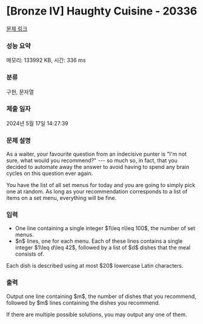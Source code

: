 # [Bronze IV] Haughty Cuisine - 20336 

[문제 링크](https://www.acmicpc.net/problem/20336) 

### 성능 요약

메모리: 133992 KB, 시간: 336 ms

### 분류

구현, 문자열

### 제출 일자

2024년 5월 17일 14:27:39

### 문제 설명

<p>As a waiter, your favourite question from an indecisive punter is "I'm not sure, what would you recommend?" --- so much so, in fact, that you decided to automate away the answer to avoid having to spend any brain cycles on this question ever again.</p>

<p>You have the list of all set menus for today and you are going to simply pick one at random. As long as your recommendation corresponds to a list of items on a set menu, everything will be fine.</p>

### 입력 

 <ul>
	<li>One line containing a single integer $1\leq n\leq 100$, the number of set menus.</li>
	<li>$n$ lines, one for each menu. Each of these lines contains a single integer $1\leq d\leq 42$, followed by a list of $d$ dishes that the meal consists of.</li>
</ul>

<p>Each dish is described using at most $20$ lowercase Latin characters.</p>

### 출력 

 <p>Output one line containing $m$, the number of dishes that you recommend, followed by $m$ lines containing the dishes you recommend.</p>

<p>If there are multiple possible solutions, you may output any one of them.</p>

